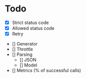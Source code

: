 # Todo
- [x] Strict status code
- [x] Allowed status code
- [x] Retry
- [] Generator
- [] Throttle
- [] Parsing
    - [] JSON
    - [] Model
- [] Metrics (% of successful calls)
